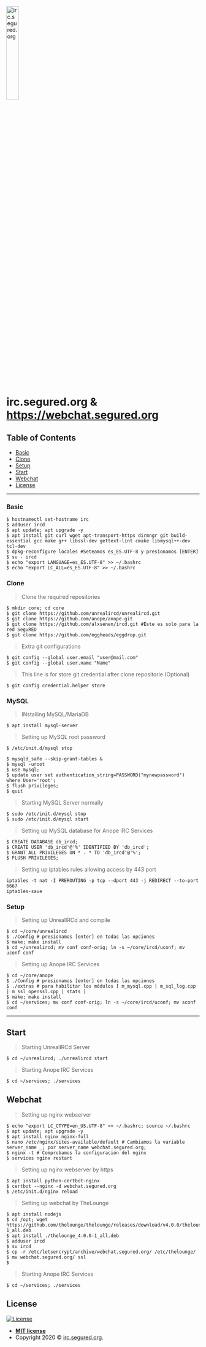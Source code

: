 <a href="http://webchat.segured.org"><img src="https://zulipchat.com/static/images/integrations/logos/irc.svg" align="center" width="25%" height="auto" title="irc.segured.org" alt="irc.segured.org"></a>

<!-- [![FVCproductions](https://avatars1.githubusercontent.com/u/4284691?v=3&s=200)](http://fvcproductions.com) -->

# irc.segured.org & https://webchat.segured.org

## Table of Contents

- [Basic](#basic)
- [Clone](#clone)
- [Setup](#setup)
- [Start](#start)
- [Webchat](#webchat)
- [License](#license)

---

### Basic

```shell
$ hostnamectl set-hostname irc
$ adduser ircd
$ apt update; apt upgrade -y
$ apt install git curl wget apt-transport-https dirmngr git build-essential gcc make g++ libssl-dev gettext-lint cmake libmysql++-dev tcl-dev
$ dpkg-reconfigure locales #Seteamos es_ES.UTF-8 y presionamos [ENTER]
$ su - ircd
$ echo "export LANGUAGE=es_ES.UTF-8" >> ~/.bashrc 
$ echo "export LC_ALL=es_ES.UTF-8" >> ~/.bashrc
```

### Clone

> Clone the required repositories

```shell
$ mkdir core; cd core
$ git clone https://github.com/unrealircd/unrealircd.git
$ git clone https://github.com/anope/anope.git
$ git clone https://github.com/alxsenen/ircd.git #Este es solo para la red SeguRED
$ git clone https://github.com/eggheads/eggdrop.git
```

> Extra git configurations

```shell
$ git config --global user.email "user@mail.com"
$ git config --global user.name "Name"
```
> This line is for store git credential after clone repositorie (Optional)

```shell
$ git config credential.helper store
```

### MySQL

> INstalling MySQL/MariaDB

```shel
$ apt install mysql-server

```

> Setting up MySQL root password

```shel
$ /etc/init.d/mysql stop

$ mysqld_safe --skip-grant-tables &
$ mysql -uroot
$ use mysql;
$ update user set authentication_string=PASSWORD("mynewpassword") where User='root';
$ flush privileges;
$ quit
```

> Starting MySQL Server normally

```shell
$ sudo /etc/init.d/mysql stop
$ sudo /etc/init.d/mysql start
```

> Setting up MySQL database for Anope IRC Services

```shell
$ CREATE DATABASE db_ircd;
$ CREATE USER 'db_ircd'@'%' IDENTIFIED BY 'db_ircd';
$ GRANT ALL PRIVILEGES ON * . * TO 'db_ircd'@'%';
$ FLUSH PRIVILEGES;
```

> Setting up iptables rules allowing access by 443 port

```shell
iptables -t nat -I PREROUTING -p tcp --dport 443 -j REDIRECT --to-port 6667
iptables-save
```

### Setup

> Setting up UnrealIRCd and compile

```shell
$ cd ~/core/unrealircd
$ ./Config # presionamos [enter] en todas las opciones
$ make; make install
$ cd ~/unrealircd; mv conf conf-orig; ln -s ~/core/ircd/uconf; mv uconf conf
```

> Setting up Anope IRC Services

```shell
$ cd ~/core/anope
$ ./Config # presionamos [enter] en todas las opciones
$ ./extras # para habilitar los módulos [ m_mysql.cpp | m_sql_log.cpp | m_ssl_openssl.cpp | stats ]
$ make; make install
$ cd ~/services; mv conf conf-orig; ln -s ~/core/ircd/uconf; mv sconf conf
```

---

## Start

> Starting UnrealIRCd Server

```shell
$ cd ~/unrealircd; ./unrealircd start
```

> Starting Anope IRC Services

```shell
$ cd ~/services; ./services
```

## Webchat

> Setting up nginx webserver

```shell
$ echo "export LC_CTYPE=en_US.UTF-8" >> ~/.bashrc; source ~/.bashrc 
$ apt update; apt upgrade -y
$ apt install nginx nginx-full
$ nano /etc/nginx/sites-available/default # Cambiamos la variable server_name _; por server_name webchat.segured.org;
$ nginx -t # Comprobamos la configuración del nginx
$ services nginx restart
```

> Setting up nginx webserver by https

```shell
$ apt install python-certbot-nginx
$ certbot --nginx -d webchat.segured.org
$ /etc/init.d/nginx reload
```
> Setting up webchat by TheLounge

```shell
$ apt install nodejs
$ cd /opt; wget https://github.com/thelounge/thelounge/releases/download/v4.0.0/thelounge_4.0.0-1_all.deb
$ apt install ./thelounge_4.0.0-1_all.deb
$ adduser ircd
$ su ircd
$ cp -r /etc/letsencrypt/archive/webchat.segured.org/ /etc/thelounge/
$ mv webchat.segured.org/ ssl
$ 
```

> Starting Anope IRC Services

```shell
$ cd ~/services; ./services
```

## License

[![License](http://img.shields.io/:license-mit-blue.svg?style=flat-square)](http://badges.mit-license.org)

- **[MIT license](http://opensource.org/licenses/mit-license.php)**
- Copyright 2020 © <a href="http://fvcproductions.com" target="_blank">irc.segured.org</a>.

